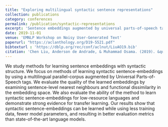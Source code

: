 ```yaml
---
title: "Exploring multilingual syntactic sentence representations"
collection: publications
category: conferences
permalink: /publication/syntactic-representations
excerpt: 'Sentence embeddings augmented by universal parts-of-speech tags evaluated on low-resource languages.'
date: 2019-11-01
venue: 'EMNLP Workshop on Noisy User-Generated Text'
paperurl: "https://aclanthology.org/D19-5521.pdf"
bibtexturl : 'https://dblp.org/rec/conf/aclnut/LiuAO19.bib'
citation: 'Chen Liu, Anderson de Andrade, & Muhammad Osama. (2019). &quot;Exploring multilingual syntactic sentence representations.&quot; <i>EMNLP Workshop on Noisy User-Generated Text</i>.'
---
```

We study methods for learning sentence embeddings with syntactic structure. We focus on methods of learning syntactic sentence-embeddings by using a multilingual parallel-corpus augmented by Universal Parts-of-Speech tags. We evaluate the quality of the learned embeddings by examining sentence-level nearest neighbours and functional dissimilarity in the embedding space. We also evaluate the ability of the method to learn syntactic sentence-embeddings for low-resource languages and demonstrate strong evidence for transfer learning. Our results show that syntactic sentence-embeddings can be learned while using less training data, fewer model parameters, and resulting in better evaluation metrics than state-of-the-art language models.
